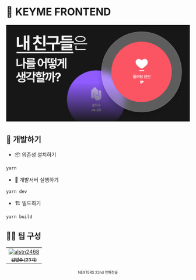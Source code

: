 <a name="readme-top"></a>

# 🔑 KEYME FRONTEND

<img src='./docs/opengraph-image.png'>

## 👟 개발하기

- 📦 의존성 설치하기

```shell
yarn
```

- 🏃 개발서버 실행하기

```shell
yarn dev
```

- 🏗️ 빌드하기

```shell
yarn build
```

## 🧑‍💻 팀 구성

<table>
  <tr>
    <td align="center">
      <a href="https://github.com/alstn2468">
        <img
          src="https://avatars.githubusercontent.com/u/30997311?v=4?s=100"
          width="100px;"
          alt="alstn2468"
        />
        <br />
        <sub>
          <b>김민수 (23기)</b>
        </sub>
      </a>
    </td>
  </tr>
</table>

<div align='center'>
  <sub>
    <sup>
      NEXTERS 23nd 인해전술
    </sup>
  </sub>
</div>
